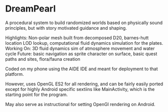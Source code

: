 # DreamPearl
A procedural system to build randomized worlds based on physically sound principles, but with story motivated guidance and shaping.

Highlights: Non-polar mesh built from decomposed D20, barnes-hutt location LOD lookup, computational fluid dynamics simulation for the plates.
Working On: 3D fluid dynamics sim of atmosphere movement and water cycle
Future: basic navigation as sprite character on surface, basic quest paths and sites, flora/fauna creation

Coded on my phone using the AIDE IDE and meant for deployment to that platform.

However, uses OpenGL ES2 for all rendering, and can be fairly easily ported except for highly Android specific sextiins like MainActivity, which is the starting point for the program.

May also serve as instructional for setting OpenGl rendering on Android.

